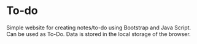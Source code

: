 # To-do
Simple website for creating notes/to-do using Bootstrap and Java Script. Can be used as To-Do. Data is stored in the local storage of the browser.

